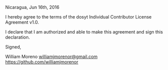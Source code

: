 Nicaragua, Jun 16th, 2016

I hereby agree to the terms of the dosyt Individual Contributor License Agreement v1.0.

I declare that I am authorized and able to make this agreement and sign this declaration.

Signed,

William Moreno williamjmorenor@gmail.com https://github.com/williamjmorenor
